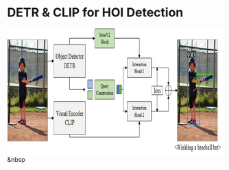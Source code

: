 # DETR & CLIP for HOI Detection

<img src="./assets/clip4hoi.png" align="center" height="300">&nbsp
